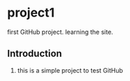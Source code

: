# project1
first GitHub project. learning the site.
## Introduction
1. this is a simple project to test GitHub
